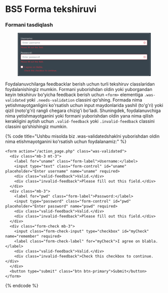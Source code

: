 # BS5 Forma tekshiruvi

### Formani tasdiqlash

<figure><img src="../../.gitbook/assets/image (442).png" alt=""><figcaption></figcaption></figure>

Foydalanuvchilarga feedbacklar berish uchun turli tekshiruv classlaridan foydalanishingiz mumkin. Formani yuborishdan oldin yoki yuborgandan keyin tekshiruv boʻyicha feedback berish uchun `<form>` elementiga `.was-validated` yoki `.needs-validation` classini qoʻshing. Formada nima yetishmayotganligini ko'rsatish uchun input maydonlarida yashil (to'g'ri) yoki qizil (noto'g'ri) rangli chegara chizig'i bo'ladi. Shuningdek, foydalanuvchiga nima yetishmayotganini yoki formani yuborishdan oldin yana nima qilish kerakligini aytish uchun `.valid-feedback` yoki `.invalid-feedback` classini classini qo‘shishingiz mumkin.

{% code title="Ushbu misolda biz .was-validatedshaklni yuborishdan oldin nima etishmayotganini ko'rsatish uchun foydalanamiz:" %}
```
<form action="/action_page.php" class="was-validated">
  <div class="mb-3 mt-3">
    <label for="uname" class="form-label">Username:</label>
    <input type="text" class="form-control" id="uname" placeholder="Enter username" name="uname" required>
    <div class="valid-feedback">Valid.</div>
    <div class="invalid-feedback">Please fill out this field.</div>
  </div>
  <div class="mb-3">
    <label for="pwd" class="form-label">Password:</label>
    <input type="password" class="form-control" id="pwd" placeholder="Enter password" name="pswd" required>
    <div class="valid-feedback">Valid.</div>
    <div class="invalid-feedback">Please fill out this field.</div>
  </div>
  <div class="form-check mb-3">
    <input class="form-check-input" type="checkbox" id="myCheck" name="remember" required>
    <label class="form-check-label" for="myCheck">I agree on blabla.</label>
    <div class="valid-feedback">Valid.</div>
    <div class="invalid-feedback">Check this checkbox to continue.</div>
  </div>
  <button type="submit" class="btn btn-primary">Submit</button>
</form>
```
{% endcode %}
